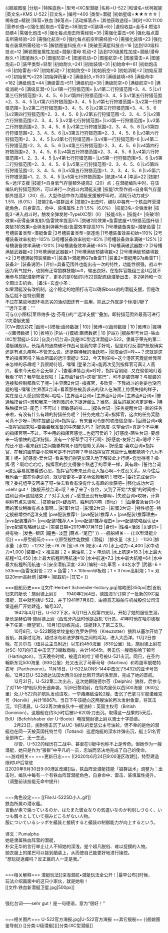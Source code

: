 {{舰娘图鉴 
|分组=
|特殊底色=
|型号=IXC型潜艇
|名称=U-522
|和谐名=优柯妮妮
|英文名=KMS U-522
|日文名=
|编号=400
|类型=潜艇
|初始星级=★★☆☆☆
|稀有度=精锐
|阵营=铁血
|掉落点=
|活动掉落点=
|其他获取途径=
|耗时=00:11:00
|营养价值={{强化值|炮击=1|雷击=38|航空=0|装填=6}}
|退役收益=金币4 燃油3 勋章4
|需强化炮击=8
|强化每点炮击所需经验=35
|需强化雷击=96
|强化每点雷击所需经验=20
|需强化航空=0
|强化每点航空所需经验=0
|需强化装填=23
|强化每点装填所需经验=15
|解锁图鉴科技点=8
|突破至满星科技点=16
|达到120级科技点=12
|解锁图鉴属性加成=潜艇/潜母 机动+2
|达到120级属性加成=潜艇/潜母 耐久+1
|图鉴耐久=D
|图鉴防空=E
|图鉴机动=D
|图鉴航空=E
|图鉴雷击=A
|图鉴炮击=D
|装甲类型=轻型
|初始耐久=241
|初始装填=31
|初始命中=61
|初始炮击=8
|初始雷击=97
|初始机动=7
|初始防空=0
|初始航空=0
|初始消耗=2
|初始反潜=0
|初始氧气=228
|初始弹药量=2
|满级耐久=1533
|满级装填=85
|满级命中=182
|满级炮击=44
|满级雷击=511
|满级机动=38
|满级防空=0
|满级航空=0
|满级消耗=6
|满级反潜=0
|Lv1第一行狩猎范围=
|Lv1第二行狩猎范围=3、4、5
|Lv1第三行狩猎范围=3、4、5、6
|Lv1第四行狩猎范围=3、4、5
|Lv1第五行狩猎范围=2、3、4、5
|Lv1第六行狩猎范围=3、4、5
|Lv1第七行狩猎范围=
|Lv2第一行狩猎范围=
|Lv2第二行狩猎范围=3、4、5、6
|Lv2第三行狩猎范围=3、4、5、6
|Lv2第四行狩猎范围=2、3、4、5、6
|Lv2第五行狩猎范围=2、3、4、5
|Lv2第六行狩猎范围=2、3、4、5
|Lv2第七行狩猎范围=
|Lv3第一行狩猎范围=
|Lv3第二行狩猎范围=2、3、4、5、6
|Lv3第三行狩猎范围=2、3、4、5、6
|Lv3第四行狩猎范围=2、3、4、5、6
|Lv3第五行狩猎范围=2、3、4、5、6
|Lv3第六行狩猎范围=2、3、4、5
|Lv3第七行狩猎范围=
|Lv4第一行狩猎范围=6
|Lv4第二行狩猎范围=2、3、4、5、6
|Lv4第三行狩猎范围=2、3、4、5、6
|Lv4第四行狩猎范围=2、3、4、5、6
|Lv4第五行狩猎范围=2、3、4、5、6
|Lv4第六行狩猎范围=1、2、3、4、5
|Lv4第七行狩猎范围=
|Lv5第一行狩猎范围=5、6
|Lv5第二行狩猎范围=2、3、4、5、6
|Lv5第三行狩猎范围=2、3、4、5、6
|Lv5第四行狩猎范围=2、3、4、5、6
|Lv5第五行狩猎范围=1、2、3、4、5、6
|Lv5第六行狩猎范围=1、2、3、4、5
|Lv5第七行狩猎范围=
|航速=14.4
|幸运=22
|技能1名=远洋支援
|技能1=自身氧气存量额外提高2（20）点；在潜艇编队中时，在该编队的狩猎范围外，可以进行一次战斗内潜艇支援
|技能1大型作战=自身氧气存量额外提高2（20）点，大型作战中作为潜艇支援被呼叫时，消耗行动力减少1.5%（6.0%）
|技能2名=狼群战术
|技能2=出击时，编队中每有一个铁血阵营潜艇角色，自身雷击、命中、装填属性上升1.5%（6.0%）
|技能3名=全弹发射
|技能3=进入战斗时，触发全弹发射-TypeIXC型I（II）
|技能4名=
|技能4=
|突破1阶效果=获得全弹发射I/鱼雷效率提高5%
|突破2阶效果=鱼雷底座+1/狩猎范围升级
|突破3阶效果=全弹发射弹幕升级/鱼雷效率提高10%
|1号槽装备类型=潜艇鱼雷
|2号槽装备类型=潜艇鱼雷
|3号槽装备类型=驱逐炮
|1号槽装备效率初始=110%
|2号槽装备效率初始=105%
|3号槽装备效率初始=85%
|1号槽装备效率满破=125%
|2号槽装备效率满破=120%
|3号槽装备效率满破=85%
|1号槽满破武器数=2
|2号槽满破武器数=2
|3号槽满破武器数=1
|1号槽满破预装填数=2
|2号槽满破预装填数=2
|3号槽满破预装填数=1
|装备1=潜艇用G7a鱼雷T1
|装备2=潜艇用G7a鱼雷T1
|装备3=
|装备说明=
|评价=具备范围外也能出击一次的特性，功能性很强。战斗中因为氧气提升，也拥有正常狼群技能buff，输出良好。在指挥官能组三金U后就不用参与顶配潜艇阵容了，更多的是0破的U522搭配练级潜艇出击，多2弹药和一次全图出击机会。
|备注=玄虚小圣：<br>如果潜艇没有改机制，这个稳定的地图打击可以确保boss战的潜艇支援，但是改版后就不是特别需要<br>不过在某些地图环境恶劣的活动图还有一些用，除此之外就是个标准U艇了<br>
'''远洋支援：'''<br>
可与{{小图标|莱昂纳多·达·芬奇}}的'''远洋支援'''叠加，即狩猎范围外最高可进行2次潜艇支援<br>
|CV=诹访彩花
|画师={{模板:画师数据 | 10}}
|微博={{画师数据 | 10 |微博}}
|推特={{画师数据 | 10 |推特}}
|P站={{模板:画师数据 | 10 |P站}}
|舰船型号台词=铁血IXC型潜艇U-522
|自我介绍台词=我是IXC型远洋潜艇U-522，隶属于荣光的第二潜艇编舰队。长距离的通商破坏作战可是我的拿手好戏，但是对付反潜护航舰确实还是有点头疼啊~不管怎么说，还挺期待我的活跃吧~
|获取台词=哼~~？您就是这里的指挥官吗？铁血所属的远洋潜艇U-522，今天到任啦~这个港区究竟能给我带来怎样的乐趣呢？我很期待哦，嘿嘿
|登录台词=能再次见到指挥官可真让人高兴，看来今天也不会无聊了~
|查看详情台词=哼哼，指挥官刚刚…又在偷偷地盯着我看了吧？我早就发现啦！
|主界面1台词=这根“尾巴”，可不是装饰喔？与舰装的连接和控制都靠它了呢~
|主界面2台词=指挥官，多欣赏一下我战斗的身姿也没问题的喔~嘿嘿
|主界面3台词=看着那些被我袭击的敌人在海面上惊慌失措的样子，实在是让人感到愉悦啊~哈哈~
|主界面4台词=
|主界面5台词=
|主界面6台词= 
|普通触摸台词=想和我来一场刺激的水下捉迷藏么？当然，最后的赢家肯定是我~
|特殊触摸台词=尾巴！不可以！很敏感的啦……
|摸头台词=
|任务提醒台词=新的任务来啦，有没有什么有趣的狩猎任务呢？
|任务完成台词=指挥官，这次的任务奖励可真不少呀~
|邮件提醒台词=指挥官，有来自司令部的联络信息喔~
|回港台词=噢~指挥官回来啦~要尝尝我准备的牛肉罐头吗？
|好感度-失望台词=真是个不中用的指挥官啊~不过，不中用的指挥官感觉…也挺可爱的？
|好感度-陌生台词=要想来一场愉快的远洋狩猎，没有一个好帮手可不行啊~
|好感度-友好台词=嗯哼？干的还不错~看来我们之间能够构筑不错的信赖关系啊~
|好感度-喜欢台词=指挥官，在我的面前耍小聪明可是不行的喔？毕竟指挥官在想些什么我都能猜个八九不离十呢~
|好感度-爱台词=看来我们得更加深入地了解彼此才行呢~您觉得呢？指·挥·官？啊哈哈哈哈，指挥官的脸变得像个熟透了的苹果一样，真有趣~
|誓约台词=这么容易就被看透心思，指挥官的未来还真让人担心啊~不过没关系，从今往后我也会一直在你身边的，就尽管更多~更多地依赖我吧！嘿嘿~
|委托完成台词=哦？委托组平安回来了呀~快去看看有没有什么有趣的收获吧~
|强化成功台词=sehr gut！
|旗舰开战台词=哦？来了来了~各位，又到了开始“大餐”的时间啦~
|胜利台词=这就结束了？对手太弱了~感觉还没有玩够啊~
|失败台词=哎呀，计算稍稍有点失误呢…
|技能台词=绽放吧，胜利的闪电（Blitz）！
|血量告急台词=对面的家伙稍微有点本事啊…
|彩蛋1台词=
|彩蛋2台词=
|彩蛋3台词=
|特性标签=特定舰船增益#远洋支援
|pve配装推荐1=
|pve配装1推荐人=
|pve配装1推荐理由=
|pvp配装推荐1=
|pvp配装1推荐人=
|pvp配装1推荐理由=
|pve配装攻略组认证=
|pvp配装攻略组认证=
|实装日期=2019年07月11日
|身份=
|性格=活泼
|关键词=
|持有物=
|发色=银灰
|瞳色=淡蓝
|萌点=“尾巴”
}}
==舰船相关==
{{:IX型潜艇介绍}}
===原型舰简介===
{{原型舰性能数据（潜艇）
|排水量（水上）=1120
|排水量（水中）=1232
|长=76.76
|宽=6.76
|吃水=4.70
|水上动力=4,400
|水中动力=1,000
|装置=2 × 推进器；2 × 柴油机；2 × 电动机
|水上航速=18.3
|水上最大航程=13,450
|水上最大航程所用航速=10
|水中航速=7.3
|水中最大航程=64
|水中最大航程所用航速=4
|安全潜航深度=230
|编制=4名军官 + 44名水手
|武器=6 × 533mm鱼雷发射管；22 × 鱼雷；1 × 105mm甲板炮；1 × 37mm高射炮；1 × 双联20mm高射炮
|装甲=
|舰载机=
|其它=
}}

===舰船历史===
[[文件:Herbert Schneider-history.jpg|缩略图|350px|右|首航归来的艇长：施耐德上尉]]
　　1940年2月4日，德国海军订购了一批新的IXC型潜艇，其中就包括U-522，并于1941年7月8日，由德意志船舶与机械股份公司汉堡造船厂开始建造，编号337。<Br>
　　1942年4月1日，U-522下水，6月11日入役第四支队，开始了她的服役生涯，艇长是赫伯特·施耐德上尉（西班牙内战时他是战机飞行员，41年时他在哈尔德根手下任第一瞭望官）。10月1日训练完成，该艇转入了第二支队。<Br>
　　10月8日，U-522跟随龙纹奎蛇/克罗佐伊特（Kreuzotter）狼群从基尔开始了首航，其穿过北海，越过冰岛和法罗群岛之间的鸿沟，进入大西洋。11月2日傍晚，在贝尔岛（纽芬兰主岛附近）以东约450海里（830公里）处，施耐德上尉在对SC-107的打击中击沉了3艘敌商船，共计14645t，另击伤一艘商船哈丁顿号（Hartington）。当天晚些时候，被遗弃的哈丁顿号被U-521击沉。同日，在圣约翰斯东北500海里（930公里）处又击沉了马蒂马号（Martima）和希腊军舰帕特农号（Parthenonn）。11月18日，U-522从ONS-144中击沉了5432t的亚卡号货船。12月2日U-522抵达法国大西洋沿岸比斯开湾的洛里昂，完成了她的首航。<Br>
　　12月31日，U-522第二次出击，这次她跟随德尔芬（Delphin）狼群，后参与了对TM-1护航队的长途奔袭。1月9日黎明前，在特内里伏以西500海里（930公里）处,U-522向护航队发动进攻，一举瘫痪敌油轮2艘，击沉了巴拿马军舰诺维克号（Norvik）,共计16867t。当日下午该艇向这两艘油轮再次发射鱼雷，将其击沉。11日凌晨，U-522再次瘫痪队中一艘油轮：英国主权号（British Dominion）。这艘船在约3小时后被U-620补刀击沉。取得这一战果的5天后，BdU（Befehlshaber der U-Boote）电授施耐德上尉以骑士十字勋章。<Br>
　　2月23日，施耐德击沉了从UC-1掉队的爱瑟公主号油轮。但不幸的是他的潜艇也在同一天被英国托特兰号（Totland）巡逻炮艇的深水炸弹击沉，艇上51名官全部阵亡，无一生还。<Br>
　　尽管，U-522的经历在二战中、甚至在U艇中也称不上是传奇。但她作为一艘潜艇，她只是作为“狼群”中平凡的一员，忠诚而坚决地完成了自己的使命。<Br>
==游戏相关==
===更新日志===
[[2020年6月24日9:00港区改建]]，特型建造限时UP后常驻<br>
[[2020年9月30日9:00港区改建]]后，铁血阵营潜艇技能「狼群战术」调整为：出击时，编队中每有一个有铁血阵营潜艇角色，自身命中、雷击、装填属性提升。（调整前该技能无命中提升）<br><br>

===角色设定===
[[File:U-522SD小人.gif]]<br>
鉄血所属の潜水艦。<br>
言動が素で煽っているのか、はたまた彼女なりの気遣いなのか判別しづらく、いつも飄々としていて掴みどころがない人物。<br>
服についているシッポを艤装と接続すると艤装の制御能力が向上するという。<br><br>
译文：Pumalpha<br>
她是隶属铁血阵营的潜艇，<br>
朴实无华的言行举止让人不知她的深浅，是个超凡脱俗、难以捉摸的人物。<br>
她衣服上的尾巴可以接到舾装上，从而使自己能更好地进行操控。<br>
“想玩捉迷藏吗？反正赢的人一定是我。”<br><br>

===相关解释===
潜艇玩法[[深海潜航•潜艇玩法全公开！|最早公布]]时候，<br>
玩法介绍画面中的这只小家伙，就是她啦！<br>
[[文件:铁血新潜艇卫星.jpg|500px]]<br><br>

强化台词——sehr gut！是一句德语，意为“很好！”<br><br>

===相关图片===
<gallery mode="packed" heights="320px">
U-522官方海报.jpg|U-522官方海报
</gallery>
==其它舰船==
{{舰娘图鉴导航}}
[[分类:U级潜艇]][[分类:IXC型潜艇]]